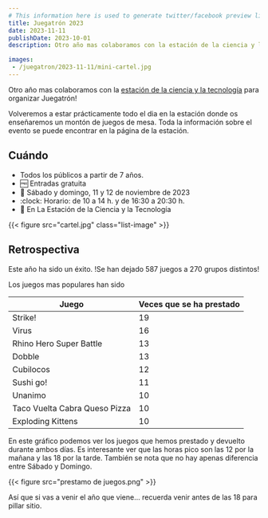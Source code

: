 ```yaml
---
# This information here is used to generate twitter/facebook preview links
title: Juegatrón 2023
date: 2023-11-11
publishDate: 2023-10-01
description: Otro año mas colaboramos con la estación de la ciencia y la tecnología para organizar Juegatrón!

images: 
 - /juegatron/2023-11-11/mini-cartel.jpg
---
```


Otro año mas colaboramos con la [estación de la ciencia y la tecnología](https://laestacioncyt.es/formacion/actividades/juegatron2023/) para organizar Juegatrón!

Volveremos a estar prácticamente todo el dia en la estación donde os enseñaremos un montón de juegos de mesa. Toda la información sobre el evento se puede encontrar en la página de la estación.

## Cuándo

- Todos los públicos a partir de 7 años.
- :free: Entradas gratuita
- :calendar: Sábado y domingo, 11 y 12 de noviembre de 2023
- :clock: Horario: de 10 a 14 h. y de 16:30 a 20:30 h.
- 📍 En La Estación de la Ciencia y la Tecnología

{{< figure src="cartel.jpg" class="list-image" >}}

## Retrospectiva

Este año ha sido un éxito. !Se han dejado 587 juegos a 270 grupos distintos!

Los juegos mas populares han sido

| Juego                         | Veces que se ha prestado |
| ----------------------------- | ------------------------ |
| Strike!                       | 19                       |
| Virus                         | 16                       |
| Rhino Hero Super Battle       | 13                       |
| Dobble                        | 13                       |
| Cubilocos                     | 12                       |
| Sushi go!                     | 11                       |
| Unanimo                       | 10                       |
| Taco Vuelta Cabra Queso Pizza | 10                       |
| Exploding Kittens             | 10                       |

En este gráfico podemos ver los juegos que hemos prestado y devuelto durante ambos días. Es interesante ver que las horas pico son las 12 por la mañana y las 18 por la tarde. También se nota que no hay apenas diferencia entre Sábado y Domingo.

{{< figure src="prestamo de juegos.png" >}}

Así que si vas a venir el año que viene... recuerda venir antes de las 18 para pillar sitio.
